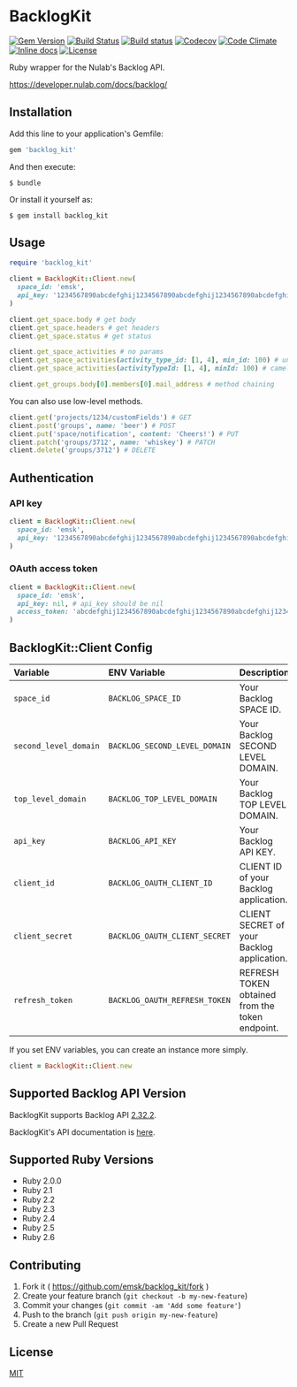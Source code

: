 # BacklogKit

[![Gem Version](https://badge.fury.io/rb/backlog_kit.svg)](https://badge.fury.io/rb/backlog_kit)
[![Build Status](https://travis-ci.org/emsk/backlog_kit.svg?branch=master)](https://travis-ci.org/emsk/backlog_kit)
[![Build status](https://ci.appveyor.com/api/projects/status/no4jqaoimctfsejj?svg=true)](https://ci.appveyor.com/project/emsk/backlog-kit)
[![Codecov](https://codecov.io/gh/emsk/backlog_kit/branch/master/graph/badge.svg)](https://codecov.io/gh/emsk/backlog_kit)
[![Code Climate](https://codeclimate.com/github/emsk/backlog_kit/badges/gpa.svg)](https://codeclimate.com/github/emsk/backlog_kit)
[![Inline docs](https://inch-ci.org/github/emsk/backlog_kit.svg?branch=master)](https://inch-ci.org/github/emsk/backlog_kit)
[![License](https://img.shields.io/badge/license-MIT-blue.svg)](LICENSE)

Ruby wrapper for the Nulab's Backlog API.

https://developer.nulab.com/docs/backlog/

## Installation

Add this line to your application's Gemfile:

```ruby
gem 'backlog_kit'
```

And then execute:

    $ bundle

Or install it yourself as:

    $ gem install backlog_kit

## Usage

```ruby
require 'backlog_kit'

client = BacklogKit::Client.new(
  space_id: 'emsk',
  api_key: '1234567890abcdefghij1234567890abcdefghij1234567890abcdefghij1234'
)

client.get_space.body # get body
client.get_space.headers # get headers
client.get_space.status # get status

client.get_space_activities # no params
client.get_space_activities(activity_type_id: [1, 4], min_id: 100) # underscored key
client.get_space_activities(activityTypeId: [1, 4], minId: 100) # camelized key

client.get_groups.body[0].members[0].mail_address # method chaining
```

You can also use low-level methods.

```ruby
client.get('projects/1234/customFields') # GET
client.post('groups', name: 'beer') # POST
client.put('space/notification', content: 'Cheers!') # PUT
client.patch('groups/3712', name: 'whiskey') # PATCH
client.delete('groups/3712') # DELETE
```

## Authentication

### API key

```ruby
client = BacklogKit::Client.new(
  space_id: 'emsk',
  api_key: '1234567890abcdefghij1234567890abcdefghij1234567890abcdefghij1234'
)
```

### OAuth access token

```ruby
client = BacklogKit::Client.new(
  space_id: 'emsk',
  api_key: nil, # api_key should be nil
  access_token: 'abcdefghij1234567890abcdefghij1234567890abcdefghij1234567890abcd'
)
```

## BacklogKit::Client Config

| Variable | ENV Variable | Description | Default |
| :------- | :----------- | :---------- | :------ |
| `space_id` | `BACKLOG_SPACE_ID` | Your Backlog SPACE ID. ||
| `second_level_domain` | `BACKLOG_SECOND_LEVEL_DOMAIN` | Your Backlog SECOND LEVEL DOMAIN. | `backlog` |
| `top_level_domain` | `BACKLOG_TOP_LEVEL_DOMAIN` | Your Backlog TOP LEVEL DOMAIN. | `com` |
| `api_key` | `BACKLOG_API_KEY` | Your Backlog API KEY. ||
| `client_id` | `BACKLOG_OAUTH_CLIENT_ID` | CLIENT ID of your Backlog application. ||
| `client_secret` | `BACKLOG_OAUTH_CLIENT_SECRET` | CLIENT SECRET of your Backlog application. ||
| `refresh_token` | `BACKLOG_OAUTH_REFRESH_TOKEN` | REFRESH TOKEN obtained from the token endpoint. ||

If you set ENV variables, you can create an instance more simply.

```ruby
client = BacklogKit::Client.new
```

## Supported Backlog API Version

BacklogKit supports Backlog API [2.32.2](https://developer.nulab.com/docs/backlog/changes/#2-32-2-2018-12-18).

BacklogKit's API documentation is [here](https://www.rubydoc.info/gems/backlog_kit).

## Supported Ruby Versions

* Ruby 2.0.0
* Ruby 2.1
* Ruby 2.2
* Ruby 2.3
* Ruby 2.4
* Ruby 2.5
* Ruby 2.6

## Contributing

1. Fork it ( https://github.com/emsk/backlog_kit/fork )
2. Create your feature branch (`git checkout -b my-new-feature`)
3. Commit your changes (`git commit -am 'Add some feature'`)
4. Push to the branch (`git push origin my-new-feature`)
5. Create a new Pull Request

## License

[MIT](LICENSE)
